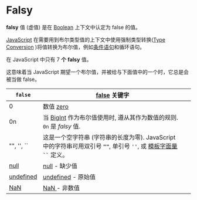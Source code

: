 # Falsy

**falsy** 值 (虚值) 是在 [Boolean](https://developer.mozilla.org/en-US/docs/Glossary/Boolean) 上下文中认定为 false 的值。

[JavaScript](https://developer.mozilla.org/en-US/docs/Glossary/JavaScript) 在需要用到布尔类型值的上下文中使用强制类型转换([Type Conversion](https://developer.mozilla.org/en-US/docs/Glossary/Type\_Conversion) )将值转换为布尔值，例如[条件语句](https://developer.mozilla.org/zh-CN/docs/learn/JavaScript/Building\_blocks/conditionals)和循环语句。

在 JavaScript 中只有 7 **个** **falsy** 值。

这意味着当 JavaScript 期望一个布尔值，并被给与下面值中的一个时，它总是会被当做 false。

| `false`                                                                  | [false](https://developer.mozilla.org/en-US/docs/Web/JavaScript/Reference/Lexical\_grammar#Future\_reserved\_keywords\_in\_older\_standards) 关键字                              |   |
| ------------------------------------------------------------------------ | ----------------------------------------------------------------------------------------------------------------------------------------------------------------------------- | - |
| 0                                                                        | 数值 [zero](https://developer.mozilla.org/en-US/docs/Web/JavaScript/Data\_structures#Number\_type)                                                                              |   |
| 0n                                                                       | 当 [BigInt](https://developer.mozilla.org/en-US/docs/Web/JavaScript/Reference/Global\_Objects/BigInt) 作为布尔值使用时, 遵从其作为数值的规则. `0n` 是 _falsy_ 值.                                  |   |
| "", '', \`\`                                                             | 这是一个空字符串 (字符串的长度为零). JavaScript 中的字符串可用双引号 **`""`**, 单引号 `''`, 或 [模板字面量](https://developer.mozilla.org/en-US/docs/Web/JavaScript/Reference/Template\_literals) **` `` `** 定义。 |   |
| [null](https://developer.mozilla.org/en-US/docs/Glossary/null)           | [null](https://developer.mozilla.org/en-US/docs/Web/JavaScript/Reference/Global\_Objects/null) - 缺少值                                                                          |   |
| [undefined](https://developer.mozilla.org/en-US/docs/Glossary/undefined) | [undefined](https://developer.mozilla.org/en-US/docs/Web/JavaScript/Reference/Global\_Objects/undefined) - 原始值                                                                |   |
| [NaN](https://developer.mozilla.org/en-US/docs/Glossary/NaN)             | [NaN ](https://developer.mozilla.org/en-US/docs/Web/JavaScript/Reference/Global\_Objects/NaN)- 非数值                                                                            |   |
